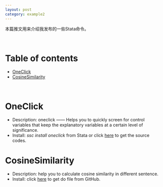 ```yaml
---
layout: post
category: example2
---
```


本篇推文用来介绍我发布的一些Stata命令。

&emsp;

# Table of contents

- [OneClick](#OneClick)
- [CosineSimilarity](#CosineSimilarity)

&emsp;

# OneClick

- Description: oneclick —— Helps you to quickly screen for control variables that keep the explanatory variables at a certain level of significance.
- Install: *ssc install oneclick* from Stata or click [here](https://github.com/ShutterZor/StataOneClick) to get the source codes.

# CosineSimilarity

- Description: help you to calculate cosine similarity in different sentence.
- Install: click [here](https://github.com/ShutterZor/StataOneClick) to get do file from GitHub.
